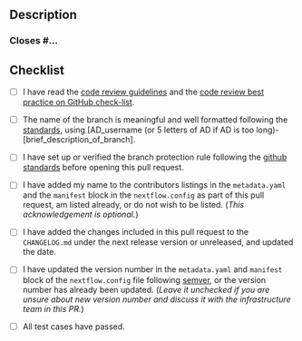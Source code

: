 ## Description

<!---
Briefly describe the changes included in this pull request and the paths to the test cases below. Ending with 'Closes #...' if appropriate
--->

### Closes #...

## Checklist

<!--- Please read each of the following items and confirm by replacing the [ ] with a [X] --->

- [ ] I have read the [code review guidelines](https://uclahs-cds.atlassian.net/wiki/spaces/BOUTROSLAB/pages/3187646/Code+Review+Guidelines) and the [code review best practice on GitHub check-list](https://uclahs-cds.atlassian.net/wiki/spaces/BOUTROSLAB/pages/3189956/Code+Review+Best+Practice+on+GitHub+-+Check+List).

- [ ] The name of the branch is meaningful and well formatted following the [standards](https://uclahs-cds.atlassian.net/wiki/spaces/BOUTROSLAB/pages/3189956/Code+Review+Best+Practice+on+GitHub+-+Check+List), using \[AD_username (or 5 letters of AD if AD is too long)-\[brief_description_of_branch].

- [ ] I have set up or verified the branch protection rule following the [github standards](https://uclahs-cds.atlassian.net/wiki/spaces/BOUTROSLAB/pages/3190380/GitHub+Standards#GitHubStandards-Branchprotectionrule) before opening this pull request.

- [ ] I have added my name to the contributors listings in the
``metadata.yaml`` and the ``manifest`` block in the `nextflow.config` as part of this pull request, am listed
already, or do not wish to be listed. (*This acknowledgement is optional.*)

- [ ] I have added the changes included in this pull request to the `CHANGELOG.md` under the next release version or unreleased, and updated the date.

- [ ] I have updated the version number in the `metadata.yaml` and `manifest` block of the `nextflow.config` file following [semver](https://semver.org/), or the version number has already been updated. (*Leave it unchecked if you are unsure about new version number and discuss it with the infrastructure team in this PR.*)

- [ ] All test cases have passed.
